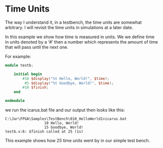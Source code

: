 # Time Units

The way I understand it, in a testbench, the time units are somewhat arbitrary.  I will revisit the time units in simulations at a later date. 

In this example we show how time is measured in units. We we define time in units denoted by a ‘#’ then a number which represents the amount of time that will pass until the next one. 

For example: 

```verilog
module testb;

    initial begin
        #10 $display("%t Hello, World!", $time);
         #5 $display("%t Goodbye, World!", $time);
        #10 $finish;
    end

endmodule
```
we run the icarus.bat file and our output then looks like this:

```
C:\Jar\FPGA\Samples\TestBench\010_HelloWorld1>icarus.bat
                  10 Hello, World!
                  15 Goodbye, World!
testb.v:6: $finish called at 25 (1s)
```

This example shows how 25 time units went by in our simple test bench. 
